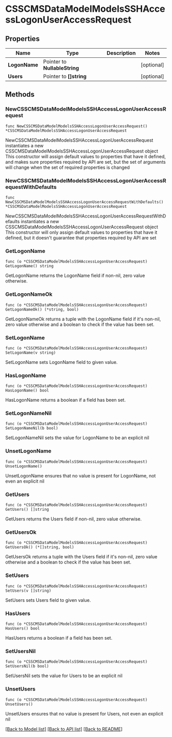 # CSSCMSDataModelModelsSSHAccessLogonUserAccessRequest

## Properties

Name | Type | Description | Notes
------------ | ------------- | ------------- | -------------
**LogonName** | Pointer to **NullableString** |  | [optional] 
**Users** | Pointer to **[]string** |  | [optional] 

## Methods

### NewCSSCMSDataModelModelsSSHAccessLogonUserAccessRequest

`func NewCSSCMSDataModelModelsSSHAccessLogonUserAccessRequest() *CSSCMSDataModelModelsSSHAccessLogonUserAccessRequest`

NewCSSCMSDataModelModelsSSHAccessLogonUserAccessRequest instantiates a new CSSCMSDataModelModelsSSHAccessLogonUserAccessRequest object
This constructor will assign default values to properties that have it defined,
and makes sure properties required by API are set, but the set of arguments
will change when the set of required properties is changed

### NewCSSCMSDataModelModelsSSHAccessLogonUserAccessRequestWithDefaults

`func NewCSSCMSDataModelModelsSSHAccessLogonUserAccessRequestWithDefaults() *CSSCMSDataModelModelsSSHAccessLogonUserAccessRequest`

NewCSSCMSDataModelModelsSSHAccessLogonUserAccessRequestWithDefaults instantiates a new CSSCMSDataModelModelsSSHAccessLogonUserAccessRequest object
This constructor will only assign default values to properties that have it defined,
but it doesn't guarantee that properties required by API are set

### GetLogonName

`func (o *CSSCMSDataModelModelsSSHAccessLogonUserAccessRequest) GetLogonName() string`

GetLogonName returns the LogonName field if non-nil, zero value otherwise.

### GetLogonNameOk

`func (o *CSSCMSDataModelModelsSSHAccessLogonUserAccessRequest) GetLogonNameOk() (*string, bool)`

GetLogonNameOk returns a tuple with the LogonName field if it's non-nil, zero value otherwise
and a boolean to check if the value has been set.

### SetLogonName

`func (o *CSSCMSDataModelModelsSSHAccessLogonUserAccessRequest) SetLogonName(v string)`

SetLogonName sets LogonName field to given value.

### HasLogonName

`func (o *CSSCMSDataModelModelsSSHAccessLogonUserAccessRequest) HasLogonName() bool`

HasLogonName returns a boolean if a field has been set.

### SetLogonNameNil

`func (o *CSSCMSDataModelModelsSSHAccessLogonUserAccessRequest) SetLogonNameNil(b bool)`

 SetLogonNameNil sets the value for LogonName to be an explicit nil

### UnsetLogonName
`func (o *CSSCMSDataModelModelsSSHAccessLogonUserAccessRequest) UnsetLogonName()`

UnsetLogonName ensures that no value is present for LogonName, not even an explicit nil
### GetUsers

`func (o *CSSCMSDataModelModelsSSHAccessLogonUserAccessRequest) GetUsers() []string`

GetUsers returns the Users field if non-nil, zero value otherwise.

### GetUsersOk

`func (o *CSSCMSDataModelModelsSSHAccessLogonUserAccessRequest) GetUsersOk() (*[]string, bool)`

GetUsersOk returns a tuple with the Users field if it's non-nil, zero value otherwise
and a boolean to check if the value has been set.

### SetUsers

`func (o *CSSCMSDataModelModelsSSHAccessLogonUserAccessRequest) SetUsers(v []string)`

SetUsers sets Users field to given value.

### HasUsers

`func (o *CSSCMSDataModelModelsSSHAccessLogonUserAccessRequest) HasUsers() bool`

HasUsers returns a boolean if a field has been set.

### SetUsersNil

`func (o *CSSCMSDataModelModelsSSHAccessLogonUserAccessRequest) SetUsersNil(b bool)`

 SetUsersNil sets the value for Users to be an explicit nil

### UnsetUsers
`func (o *CSSCMSDataModelModelsSSHAccessLogonUserAccessRequest) UnsetUsers()`

UnsetUsers ensures that no value is present for Users, not even an explicit nil

[[Back to Model list]](../README.md#documentation-for-models) [[Back to API list]](../README.md#documentation-for-api-endpoints) [[Back to README]](../README.md)


